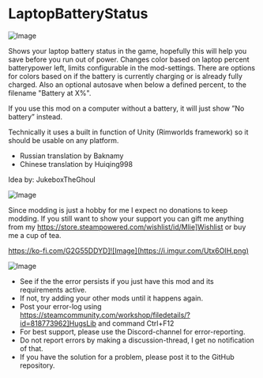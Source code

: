 # LaptopBatteryStatus

![Image](https://i.imgur.com/buuPQel.png)


Shows your laptop battery status in the game, hopefully this will help you save before you run out of power.
Changes color based on laptop percent batterypower left, limits configurable in the mod-settings.
There are options for colors based on if the battery is currently charging or is already fully charged.
Also an optional autosave when below a defined percent, to the filename "Battery at X%".

If you use this mod on a computer without a battery, it will just show ”No battery” instead.

Technically it uses a built in function of Unity (Rimworlds framework) so it should be usable on any platform.

- Russian translation by Baknamy
- Chinese translation by Huiqing998 

Idea by: JukeboxTheGhoul

![Image](https://i.imgur.com/O0IIlYj.png)

Since modding is just a hobby for me I expect no donations to keep modding. If you still want to show your support you can gift me anything from my https://store.steampowered.com/wishlist/id/Mlie]Wishlist or buy me a cup of tea.

https://ko-fi.com/G2G55DDYD]![Image](https://i.imgur.com/Utx6OIH.png)


![Image](https://i.imgur.com/PwoNOj4.png)



-  See if the the error persists if you just have this mod and its requirements active.
-  If not, try adding your other mods until it happens again.
-  Post your error-log using https://steamcommunity.com/workshop/filedetails/?id=818773962]HugsLib and command Ctrl+F12
-  For best support, please use the Discord-channel for error-reporting.
-  Do not report errors by making a discussion-thread, I get no notification of that.
-  If you have the solution for a problem, please post it to the GitHub repository.




